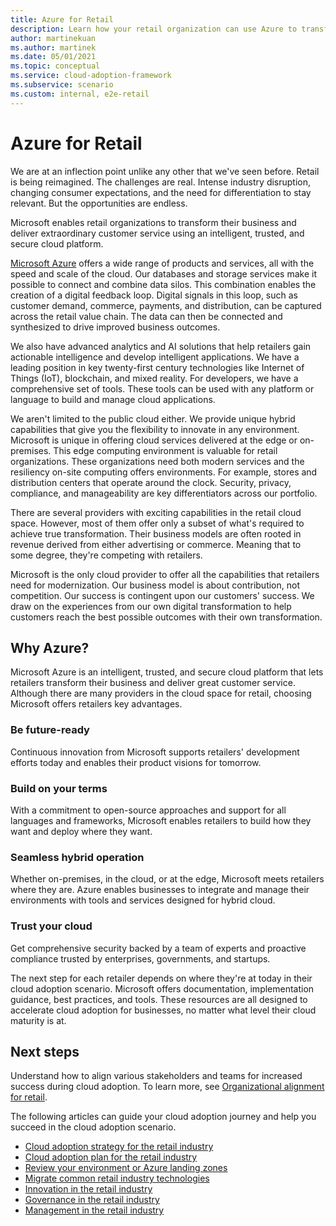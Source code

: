 ```yaml
---
title: Azure for Retail
description: Learn how your retail organization can use Azure to transform their business and provide great customer service using a secure cloud platform.
author: martinekuan
ms.author: martinek
ms.date: 05/01/2021
ms.topic: conceptual
ms.service: cloud-adoption-framework
ms.subservice: scenario
ms.custom: internal, e2e-retail
---
```


# Azure for Retail

We are at an inflection point unlike any other that we've seen before. Retail is being reimagined. The challenges are real. Intense industry disruption, changing consumer expectations, and the need for differentiation to stay relevant. But the opportunities are endless.

Microsoft enables retail organizations to transform their business and deliver extraordinary customer service using an intelligent, trusted, and secure cloud platform.

[Microsoft Azure](https://azure.microsoft.com/services/) offers a wide range of products and services, all with the speed and scale of the cloud. Our databases and storage services make it possible to connect and combine data silos. This combination enables the creation of a digital feedback loop. Digital signals in this loop, such as customer demand, commerce, payments, and distribution, can be captured across the retail value chain. The data can then be connected and synthesized to drive improved business outcomes.

We also have advanced analytics and AI solutions that help retailers gain actionable intelligence and develop intelligent applications. We have a leading position in key twenty-first century technologies like Internet of Things (IoT), blockchain, and mixed reality. For developers, we have a comprehensive set of tools. These tools can be used with any platform or language to build and manage cloud applications.

We aren't limited to the public cloud either. We provide unique hybrid capabilities that give you the flexibility to innovate in any environment. Microsoft is unique in offering cloud services delivered at the edge or on-premises. This edge computing environment is valuable for retail organizations. These organizations need both modern services and the resiliency on-site computing offers environments. For example, stores and distribution centers that operate around the clock. Security, privacy, compliance, and manageability are key differentiators across our portfolio.

There are several providers with exciting capabilities in the retail cloud space. However, most of them offer only a subset of what's required to achieve true transformation. Their business models are often rooted in revenue derived from either advertising or commerce. Meaning that to some degree, they're competing with retailers.

Microsoft is the only cloud provider to offer all the capabilities that retailers need for modernization. Our business model is about contribution, not competition. Our success is contingent upon our customers' success. We draw on the experiences from our own digital transformation to help customers reach the best possible outcomes with their own transformation.

## Why Azure?

Microsoft Azure is an intelligent, trusted, and secure cloud platform that lets retailers transform their business and deliver great customer service. Although there are many providers in the cloud space for retail, choosing Microsoft offers retailers key advantages.

### Be future-ready

Continuous innovation from Microsoft supports retailers' development efforts today and enables their product visions for tomorrow.

### Build on your terms

With a commitment to open-source approaches and support for all languages and frameworks, Microsoft enables retailers to build how they want and deploy where they want.

### Seamless hybrid operation

Whether on-premises, in the cloud, or at the edge, Microsoft meets retailers where they are. Azure enables businesses to integrate and manage their environments with tools and services designed for hybrid cloud.

### Trust your cloud

Get comprehensive security backed by a team of experts and proactive compliance trusted by enterprises, governments, and startups.

The next step for each retailer depends on where they're at today in their cloud adoption scenario. Microsoft offers documentation, implementation guidance, best practices, and tools. These resources are all designed to accelerate cloud adoption for businesses, no matter what level their cloud maturity is at.

## Next steps

Understand how to align various stakeholders and teams for increased success during cloud adoption. To learn more, see [Organizational alignment for retail](./organize.md).

The following articles can guide your cloud adoption journey and help you succeed in the cloud adoption scenario.

- [Cloud adoption strategy for the retail industry](./strategy.md)
- [Cloud adoption plan for the retail industry](./plan.md)
- [Review your environment or Azure landing zones](./ready.md)
- [Migrate common retail industry technologies](./migrate.md)
- [Innovation in the retail industry](./innovate.md)
- [Governance in the retail industry](./govern.md)
- [Management in the retail industry](./manage.md)
